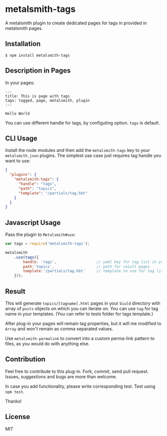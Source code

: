 # metalsmith-tags

  A metalsmith plugin to create dedicated pages for tags in provided in metalsmith pages.

## Installation

    $ npm install metalsmith-tags

## Description in Pages

  In your pages:

```
---
title: This is page with tags
tags: tagged, page, metalsmith, plugin
---

Hello World
```

You can use different handle for tags, by configuting option. `tags` is default.


## CLI Usage

  Install the node modules and then add the `metalsmith-tags` key to your `metalsmith.json` plugins. The simplest use case just requires tag handle you want to use:

```json
{
  "plugins": {
    "metalsmith-tags": {
      "handle": "tags",
      "path": "topics",
      "template": "/partials/tag.hbt"
    }
  }
}
```

## Javascript Usage

  Pass the plugin to `Metalsmith#use`:

```js
var tags = require('metalsmith-tags');

metalsmith
	.use(tags({
	    handle: 'tags',                  // yaml key for tag list in you pages
	    path:'topics',                   // path for result pages
	    template:'/partials/tag.hbt'     // template to use for tag listing
	}));
```

## Result

  This will generate `topics/[tagname].html` pages in your `biuld` directory with array of `posts` objects on which you can iterate on. You can use `tag` for tag name in your templates. (You can refer to tests folder for tags template.)

  After plug-in your pages will remain tag properties, but it will me modified to `Array` and won't remain as comma separated values.

  Use `metalsmith-permalink` to convert into a custom perma-link pattern to files, as you would do with anything else.

## Contribution

  Feel free to contribute to this plug-in. Fork, commit, send pull request.
  Issues, suggestions and bugs are more than welcome.

  In case you add functionality, please write corresponding test. Test using `npm test`.

  Thanks!

## License

  MIT